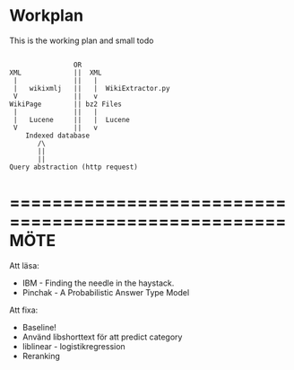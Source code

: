 Workplan
====

This is the working plan and small todo

````

                OR
XML             ||  XML
 |              ||   |
 |   wikixmlj   ||   |  WikiExtractor.py
 V              ||   v   
WikiPage        || bz2 Files
 |              ||   |
 |   Lucene     ||   |  Lucene
 V              ||   v
    Indexed database
       /\
       ||
       ||
Query abstraction (http request)
````

====================================================
                        MÖTE
====================================================
Att läsa:
* IBM - Finding the needle in the haystack.
* Pinchak - A Probabilistic Answer Type Model 

Att fixa:
* Baseline!
* Använd libshorttext för att predict category
* liblinear - logistikregression
* Reranking
